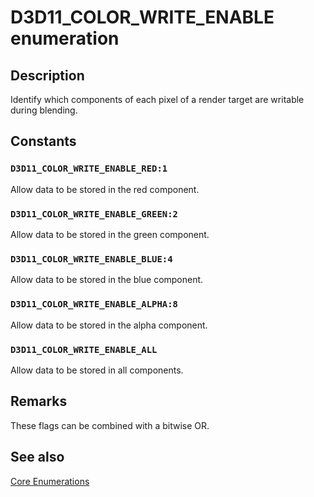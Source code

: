 # D3D11_COLOR_WRITE_ENABLE enumeration

## Description

Identify which components of each pixel of a render target are writable during blending.

## Constants

### `D3D11_COLOR_WRITE_ENABLE_RED:1`

Allow data to be stored in the red component.

### `D3D11_COLOR_WRITE_ENABLE_GREEN:2`

Allow data to be stored in the green component.

### `D3D11_COLOR_WRITE_ENABLE_BLUE:4`

Allow data to be stored in the blue component.

### `D3D11_COLOR_WRITE_ENABLE_ALPHA:8`

Allow data to be stored in the alpha component.

### `D3D11_COLOR_WRITE_ENABLE_ALL`

Allow data to be stored in all components.

## Remarks

These flags can be combined with a bitwise OR.

## See also

[Core Enumerations](https://learn.microsoft.com/windows/desktop/direct3d11/d3d11-graphics-reference-d3d11-core-enums)